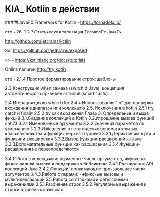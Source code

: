 # KIA_ Kotlin в действии
#####JavaFX Framework for Kotlin - https://tornadofx.io/

стр - 26. 1.2.2.Статическая типизация
TornadoFx 
JavaFx

http://github.com/jetbrains/kotlin

Sql https://github.com/jetbrains/exposed

<<Tutorials>> - https://kotlinlang.org/docs/tutorials

Online палигон http://try.kotlin

стр - 2.1.4 Простое форматирование строк: шаблоны

2.3 Конструкция when замена (switch d Java), 
    концепция автоматического приведения типов (smart casts).
    
2.4 Итерации:циклы while b for
2.4.4.Использование "in" для проверки вхождения в диапазон или коллекцию
2.5. Исключения в Kotlin
2.5.1 try, catch и finally
2.5.2 try,как выражения
Глава 3. Определение и вызов фнкций
3.1.Создание коллекций в Kotlin
3.2.Упрощение вызова функций cnh73
3.2.1 Именованные аргументы
3.2.2.Значения параметов по умолчанию
3.2.3.Избавление от статических вспомагательных классов:свойства и функции верхнего уровня
3.3.1.Дериктив импорта и функциии-расширения
3.3.2.Вызов функций-расширений из Java
3.3.3.Вспомагательные функции как расширения
3.3.4.Функции-расширения не переопределяются

3.4.Работа с колекциями:
                    перменное число аргументов,
                    инфиксная форма записи вызова
                    и поддержка в библиотеке
3.4.1.Расширение API коллекций Java
3.4.2.Функции, принимающие произвольное число аргументов
3.4.3.Работа с парами: инфиксные вызовы и мультидекларации
3.5.Работа со строками и регулярными выражениями
3.5.1.Разбиение строк
3.5.2.Регулярные выражения и строки в тройных кавычках
